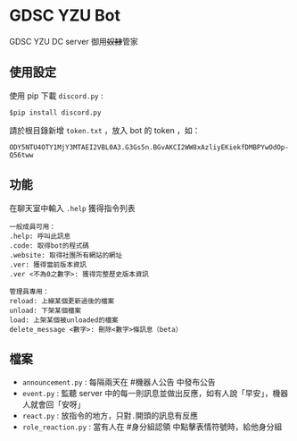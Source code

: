 # GDSC YZU Bot

GDSC YZU DC server 御用~~奴隸~~管家

## 使用設定

使用 pip 下載 `discord.py` :

```
$pip install discord.py
```

請於根目錄新增 `token.txt` ，放入 bot 的 token ，如：

```
ODY5NTU4OTY1MjY3MTAEI2VBL0A3.G3Gs5n.BGvAKCI2WW8xAzliyEKiekfDMBPYwOdOp-Q56tww 
```

## 功能

在聊天室中輸入 `.help` 獲得指令列表

```
一般成員可用：
.help: 呼叫此訊息
.code: 取得bot的程式碼
.website: 取得社團所有網站的網址
.ver: 獲得當前版本資訊
.ver <不為0之數字>: 獲得完整歷史版本資訊

管理員專用：
reload: 上線某個更新過後的檔案
unload: 下架某個檔案
load: 上架某個被unloaded的檔案
delete_message <數字>: 刪除<數字>條訊息（beta）
```

##  檔案

- `announcement.py` : 每隔兩天在 #機器人公告 中發布公告
- `event.py` : 監聽 server 中的每一則訊息並做出反應，如有人說「早安」，機器人就會回「安呀」
- `react.py` : 放指令的地方，只對`.`開頭的訊息有反應
- `role_reaction.py` : 當有人在 #身分組認領 中點擊表情符號時，給他身分組
